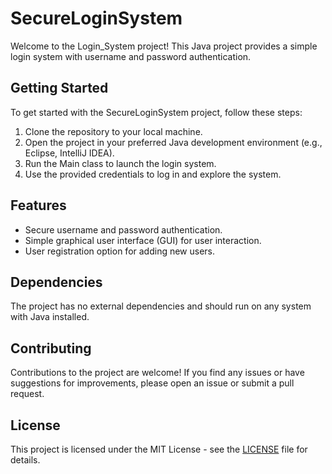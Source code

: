 # SecureLoginSystem

Welcome to the Login_System project! This Java project provides a simple login system with username and password authentication.

## Getting Started

To get started with the SecureLoginSystem project, follow these steps:

1. Clone the repository to your local machine.
2. Open the project in your preferred Java development environment (e.g., Eclipse, IntelliJ IDEA).
3. Run the Main class to launch the login system.
4. Use the provided credentials to log in and explore the system.

## Features

- Secure username and password authentication.
- Simple graphical user interface (GUI) for user interaction.
- User registration option for adding new users.

## Dependencies

The project has no external dependencies and should run on any system with Java installed.

## Contributing

Contributions to the project are welcome! If you find any issues or have suggestions for improvements, please open an issue or submit a pull request.

## License

This project is licensed under the MIT License - see the [LICENSE](LICENSE) file for details.



